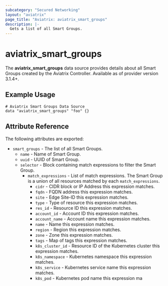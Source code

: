 ```yaml
---
subcategory: "Secured Networking"
layout: "aviatrix"
page_title: "Aviatrix: aviatrix_smart_groups"
description: |-
  Gets a list of all Smart Groups.
---
```


# aviatrix_smart_groups

The **aviatrix_smart_groups** data source provides details about all Smart Groups created by the Aviatrix Controller. Available as of provider version 3.1.4+.

## Example Usage

 ```hcl
 # Aviatrix Smart Groups Data Source
 data "aviatrix_smart_groups" "foo" {}
 ```


## Attribute Reference

The following attributes are exported:
* `smart_groups` - The list of all Smart Groups.
    * `name` - Name of Smart Group.
    * `uuid` - UUID of Smart Group.
    * `selector` - Block containing match expressions to filter the Smart Group.
        * `match_expressions` - List of match expressions. The Smart Group is a union of all resources matched by each `match_expressions`.
            * `cidr` - CIDR block or IP Address this expression matches.
            * `fqdn` - FQDN address this expression matches.
            * `site` - Edge Site-ID this expression matches.
            * `type` - Type of resource this expression matches.
            * `res_id` - Resource ID this expression matches.
            * `account_id` - Account ID this expression matches.
            * `account_name` - Account name this expression matches.
            * `name` - Name this expression matches.
            * `region` - Region this expression matches.
            * `zone` - Zone this expression matches.
            * `tags` - Map of tags this expression matches.
            * `k8s_cluster_id` - Resource ID of the Kubernetes cluster this expression matches.
            * `k8s_namespace` - Kubernetes namespace this expression matches.
            * `k8s_service` - Kubernetes service name this expression matches.
            * `k8s_pod` - Kubernetes pod name this expression ma